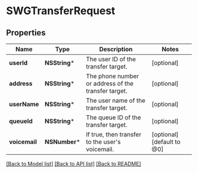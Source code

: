 # SWGTransferRequest

## Properties
Name | Type | Description | Notes
------------ | ------------- | ------------- | -------------
**userId** | **NSString*** | The user ID of the transfer target. | [optional] 
**address** | **NSString*** | The phone number or address of the transfer target. | [optional] 
**userName** | **NSString*** | The user name of the transfer target. | [optional] 
**queueId** | **NSString*** | The queue ID of the transfer target. | [optional] 
**voicemail** | **NSNumber*** | If true, then transfer to the user&#39;s voicemail. | [optional] [default to @0]

[[Back to Model list]](../README.md#documentation-for-models) [[Back to API list]](../README.md#documentation-for-api-endpoints) [[Back to README]](../README.md)


